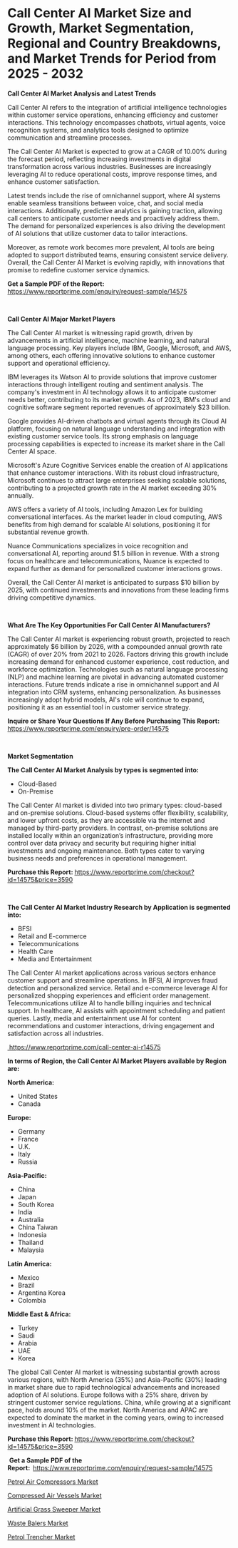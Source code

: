 <p><h1>Call Center AI Market Size and Growth, Market Segmentation, Regional and Country Breakdowns, and Market Trends for Period from 2025 -  2032</h1></p><p><strong>Call Center AI Market Analysis and Latest Trends</strong></p>
<p><p>Call Center AI refers to the integration of artificial intelligence technologies within customer service operations, enhancing efficiency and customer interactions. This technology encompasses chatbots, virtual agents, voice recognition systems, and analytics tools designed to optimize communication and streamline processes.</p><p>The Call Center AI Market is expected to grow at a CAGR of 10.00% during the forecast period, reflecting increasing investments in digital transformation across various industries. Businesses are increasingly leveraging AI to reduce operational costs, improve response times, and enhance customer satisfaction. </p><p>Latest trends include the rise of omnichannel support, where AI systems enable seamless transitions between voice, chat, and social media interactions. Additionally, predictive analytics is gaining traction, allowing call centers to anticipate customer needs and proactively address them. The demand for personalized experiences is also driving the development of AI solutions that utilize customer data to tailor interactions.</p><p>Moreover, as remote work becomes more prevalent, AI tools are being adopted to support distributed teams, ensuring consistent service delivery. Overall, the Call Center AI Market is evolving rapidly, with innovations that promise to redefine customer service dynamics.</p></p>
<p><strong>Get a Sample PDF of the Report:&nbsp;</strong> <a href="https://www.reportprime.com/enquiry/request-sample/14575?utm_campaign=3211&utm_medium=2&utm_source=Github&utm_content=ia&utm_term=20032025&utm_id=call-center-ai">https://www.reportprime.com/enquiry/request-sample/14575</a></p>
<p>&nbsp;</p>
<p><strong>Call Center AI Major Market Players</strong></p>
<p><p>The Call Center AI market is witnessing rapid growth, driven by advancements in artificial intelligence, machine learning, and natural language processing. Key players include IBM, Google, Microsoft, and AWS, among others, each offering innovative solutions to enhance customer support and operational efficiency.</p><p>IBM leverages its Watson AI to provide solutions that improve customer interactions through intelligent routing and sentiment analysis. The company's investment in AI technology allows it to anticipate customer needs better, contributing to its market growth. As of 2023, IBM's cloud and cognitive software segment reported revenues of approximately $23 billion.</p><p>Google provides AI-driven chatbots and virtual agents through its Cloud AI platform, focusing on natural language understanding and integration with existing customer service tools. Its strong emphasis on language processing capabilities is expected to increase its market share in the Call Center AI space.</p><p>Microsoft's Azure Cognitive Services enable the creation of AI applications that enhance customer interactions. With its robust cloud infrastructure, Microsoft continues to attract large enterprises seeking scalable solutions, contributing to a projected growth rate in the AI market exceeding 30% annually.</p><p>AWS offers a variety of AI tools, including Amazon Lex for building conversational interfaces. As the market leader in cloud computing, AWS benefits from high demand for scalable AI solutions, positioning it for substantial revenue growth.</p><p>Nuance Communications specializes in voice recognition and conversational AI, reporting around $1.5 billion in revenue. With a strong focus on healthcare and telecommunications, Nuance is expected to expand further as demand for personalized customer interactions grows.</p><p>Overall, the Call Center AI market is anticipated to surpass $10 billion by 2025, with continued investments and innovations from these leading firms driving competitive dynamics.</p></p>
<p>&nbsp;</p>
<p><strong>What Are The Key Opportunities For Call Center AI Manufacturers?</strong></p>
<p><p>The Call Center AI market is experiencing robust growth, projected to reach approximately $6 billion by 2026, with a compounded annual growth rate (CAGR) of over 20% from 2021 to 2026. Factors driving this growth include increasing demand for enhanced customer experience, cost reduction, and workforce optimization. Technologies such as natural language processing (NLP) and machine learning are pivotal in advancing automated customer interactions. Future trends indicate a rise in omnichannel support and AI integration into CRM systems, enhancing personalization. As businesses increasingly adopt hybrid models, AI's role will continue to expand, positioning it as an essential tool in customer service strategy.</p></p>
<p><strong>Inquire or Share Your Questions If Any Before Purchasing This Report:</strong> <a href="https://www.reportprime.com/enquiry/pre-order/14575?utm_campaign=3211&utm_medium=2&utm_source=Github&utm_content=ia&utm_term=20032025&utm_id=call-center-ai">https://www.reportprime.com/enquiry/pre-order/14575</a></p>
<p>&nbsp;</p>
<p><strong>Market Segmentation</strong></p>
<p><strong>The Call Center AI Market Analysis by types is segmented into:</strong></p>
<p><ul><li>Cloud-Based</li><li>On-Premise</li></ul></p>
<p><p>The Call Center AI market is divided into two primary types: cloud-based and on-premise solutions. Cloud-based systems offer flexibility, scalability, and lower upfront costs, as they are accessible via the internet and managed by third-party providers. In contrast, on-premise solutions are installed locally within an organization’s infrastructure, providing more control over data privacy and security but requiring higher initial investments and ongoing maintenance. Both types cater to varying business needs and preferences in operational management.</p></p>
<p><strong>Purchase this Report:&nbsp;</strong><a href="https://www.reportprime.com/checkout?id=14575&price=3590&utm_campaign=3211&utm_medium=2&utm_source=Github&utm_content=ia&utm_term=20032025&utm_id=call-center-ai">https://www.reportprime.com/checkout?id=14575&price=3590</a></p>
<p>&nbsp;</p>
<p><strong>The Call Center AI Market Industry Research by Application is segmented into:</strong></p>
<p><ul><li>BFSI</li><li>Retail and E-commerce</li><li>Telecommunications</li><li>Health Care</li><li>Media and Entertainment</li></ul></p>
<p><p>The Call Center AI market applications across various sectors enhance customer support and streamline operations. In BFSI, AI improves fraud detection and personalized service. Retail and e-commerce leverage AI for personalized shopping experiences and efficient order management. Telecommunications utilize AI to handle billing inquiries and technical support. In healthcare, AI assists with appointment scheduling and patient queries. Lastly, media and entertainment use AI for content recommendations and customer interactions, driving engagement and satisfaction across all industries.</p></p>
<p><a href="https://www.reportprime.com/call-center-ai-r14575?utm_campaign=3211&utm_medium=2&utm_source=Github&utm_content=ia&utm_term=20032025&utm_id=call-center-ai">&nbsp;https://www.reportprime.com/call-center-ai-r14575</a></p>
<p><strong>In terms of Region, the Call Center AI Market Players available by Region are:</strong></p>
<p>
    <p> <strong> North America: </strong>
        <ul>
            <li>United States</li>
            <li>Canada</li>
        </ul>
        </p> 
    <p> <strong> Europe: </strong>
        <ul>
            <li>Germany</li>
            <li>France</li>
            <li>U.K.</li>
            <li>Italy</li>
            <li>Russia</li>
        </ul>
        </p> 
    <p> <strong> Asia-Pacific: </strong>
        <ul>
            <li>China</li>
            <li>Japan</li>
            <li>South Korea</li>
            <li>India</li>
            <li>Australia</li>
            <li>China Taiwan</li>
            <li>Indonesia</li>
            <li>Thailand</li>
            <li>Malaysia</li>
        </ul>
        </p> 
    <p> <strong> Latin America: </strong>
        <ul>
            <li>Mexico</li>
            <li>Brazil</li>
            <li>Argentina Korea</li>
            <li>Colombia</li>
        </ul>
        </p> 
    <p> <strong> Middle East & Africa: </strong>
        <ul>
            <li>Turkey</li>
            <li>Saudi</li>
            <li>Arabia</li>
            <li>UAE</li>
            <li>Korea</li>
        </ul>
    </p>
    </p>
<p><p>The global Call Center AI market is witnessing substantial growth across various regions, with North America (35%) and Asia-Pacific (30%) leading in market share due to rapid technological advancements and increased adoption of AI solutions. Europe follows with a 25% share, driven by stringent customer service regulations. China, while growing at a significant pace, holds around 10% of the market. North America and APAC are expected to dominate the market in the coming years, owing to increased investment in AI technologies.</p></p>
<p><strong>Purchase this Report: </strong><a href="https://www.reportprime.com/checkout?id=14575&price=3590&utm_campaign=3211&utm_medium=2&utm_source=Github&utm_content=ia&utm_term=20032025&utm_id=call-center-ai">https://www.reportprime.com/checkout?id=14575&price=3590</a></p>
<p>&nbsp;<strong>Get a Sample PDF of the Report:&nbsp;&nbsp;</strong><a href="https://www.reportprime.com/enquiry/request-sample/14575?utm_campaign=3211&utm_medium=2&utm_source=Github&utm_content=ia&utm_term=20032025&utm_id=call-center-ai">https://www.reportprime.com/enquiry/request-sample/14575</a></p>
<p><strong></strong></p>
<p><p><a href="https://www.linkedin.com/pulse/petrol-air-compressors-market-size-insights-types-share-selling-ogu8f?utm_campaign=3211&utm_medium=2&utm_source=Github&utm_content=ia&utm_term=20032025&utm_id=call-center-ai">Petrol Air Compressors Market</a></p><p><a href="https://www.linkedin.com/pulse/examining-compressed-air-vessels-market-analyzing-competitors-xnujf?utm_campaign=3211&utm_medium=2&utm_source=Github&utm_content=ia&utm_term=20032025&utm_id=call-center-ai">Compressed Air Vessels Market</a></p><p><a href="https://www.linkedin.com/pulse/artificial-grass-sweeper-market-size-growth-type-application-elcof?utm_campaign=3211&utm_medium=2&utm_source=Github&utm_content=ia&utm_term=20032025&utm_id=call-center-ai">Artificial Grass Sweeper Market</a></p><p><a href="https://www.linkedin.com/pulse/waste-balers-market-report-industry-value-revenue-forecast-54-28d2f?utm_campaign=3211&utm_medium=2&utm_source=Github&utm_content=ia&utm_term=20032025&utm_id=call-center-ai">Waste Balers Market</a></p><p><a href="https://www.linkedin.com/pulse/market-trends-petrol-trencher-industry-size-share-projected-8leff?utm_campaign=3211&utm_medium=2&utm_source=Github&utm_content=ia&utm_term=20032025&utm_id=call-center-ai">Petrol Trencher Market</a></p></p>